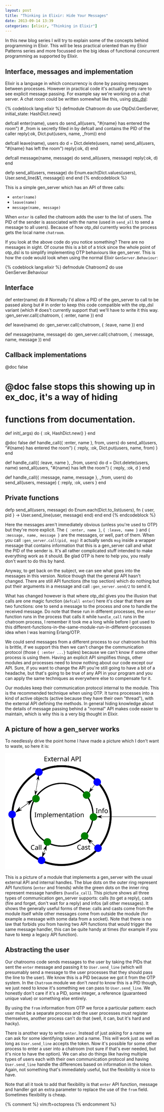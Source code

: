 ```yaml
---
layout: post
title: "Thinking in Elixir: Hide Your Messages"
date: 2013-09-14 13:39
categories: [elixir, "Thinking in Elixir"]
---
```


In this new blog series I will try to explain some of the concepts behind
programming in Elixir. This will be less practical oriented than my Elixir
Patterns series and more focussed on the big ideas of functional concurrent
programming as supported by Elixir.

## Interface, messages and implementation

Elixir is a language in which concurrency is done by passing messages between
processes. However in practical code it's actually pretty rare to see explicit
message passing. For example say we're working on a chat server. A chat room
could be written somewhat like this, using
[otp\_dsl](https://github.com/pragdave/otp_dsl):

{% codeblock lang:elixir %}
defmodule Chatroom do
  use OtpDsl.GenServer, initial_state: HashDict.new()

  defcall enter(name), users do
    send_all(users, "#{name} has entered the room")
    # _from is secretly filled in by defcall and contains the PID of the caller
    reply(:ok, Dict.put(users, name, _from))
  end

  defcall leave(name), users do
    d = Dict.delete(users, name)
    send_all(users, "#{name} has left the room")
    reply(:ok, d)
  end

  defcall message(name, message) do
    send_all(users, message)
    reply(:ok, d)
  end

  defp send_all(users, message) do
    Enum.each(Dict.values(users), User.send_line(&1, message)) 
  end
end
{% endcodeblock %}

<!-- more -->

This is a simple gen\_server which has an API of three calls:

* `enter(name)`
* `leave(name)`
* `message(name, message)`

When `enter` is called the chatroom adds the user to the list of users. The PID
of the sender is associated with the name (used in `send_all` to send a message
to all users). Because of how otp\_dsl currently works the process gets the
local name `chatroom`.

If you look at the above code do you notice something? There are no messages in
sight. Of course this is a bit of a trick since the whole point of otp\_dsl is
to simplify implementing OTP behaviours like gen\_server. This is how the code
would look when using the normal Elixir `GenServer.Behaviour`:

{% codeblock lang:elixir %}
defmodule Chatroom2 do
  use GenServer.Behaviour
  
  ## Interface

  def enter(name) do
    # Normally I'd allow a PID of the gen_server to call to be passed along but
    # in order to keep this code compatible with the otp_dsl variant (which
    # does't currently support that) we'll have to write it this way.
    :gen_server.call(:chatroom, { :enter, name })
  end

  def leave(name) do
    :gen_server.call(:chatroom, { :leave, name })
  end

  def message(name, message) do
    :gen_server.call(:chatroom, { :message, name, message })
  end

  ## Callback implementations

  @doc false
  # @doc false stops this showing up in ex_doc, it's a way of hiding
  # functions from documentation.
  def init(_args) do
    { :ok, HashDict.new() }
  end

  @doc false
  def handle_call({ :enter, name }, from, users) do
    send_all(users, "#{name} has entered the room")
    { :reply, :ok, Dict.put(users, name, from) }
  end

  def handle_call({ :leave, name }, _from, users) do
    d = Dict.delete(users, name)
    send_all(users, "#{name} has left the room")
    { :reply, :ok, d }
  end

  def handle_call({ :message, name, message }, _from, users) do
    send_all(users, message)
    { :reply, :ok, users }
  end

  ## Private functions
  
  defp send_all(users, message) do
    Enum.each(Dict.to_list(users), fn { user, pid } ->
      User.send_line(user, message)
    end)
  end
end
{% endcodeblock %}

Here the messages aren't immediately obvious (unless you're used to OTP) but
they're more explicit. The `{ :enter, name }`, `{ :leave, name }` and `{
:message, name, message }` are the messages, or well, part of them. When you
call `:gen_server.call(pid, msg)` it actually sends `msg` inside a wrapper
message that contains information that this is a gen\_server call and what the
PID of the sender is. It's all rather complicated stuff intended to make
everything work as it should. Be glad OTP is here to help you, you really don't
want to do this by hand.

Anyway, to get back on the subject, we can see what goes into the messages in
this version. Notice though that the general API hasn't changed. There are still
API functions (the top section) which do nothing but put their arguments in a
message and call `:gen_server.send/2` to send it.

What has changed however is that where otp\_dsl gives you the illusion that
calls are one magic function (`defcall enter`) here it's clear that there are
two functions: one to send a message to the process and one to handle the
received message. Do note that these run in different processes, the `enter`
function runs in the process that calls it while `handle_call` runs in the
chatroom process, I remember it took me a long while before I got used to this
different-functions-in-the-same-module-run-in-different-processes idea when I
was learning Erlang/OTP.

We could send messages from a different process to our chatroom but this is
brittle, if we support this then we can't change the communication protocol
(those `{ :enter ...}` tuples) because we can't know if some other process is
using them. Having an explicit API simplifies things, other modules and
processes need to know nothing about our code except our API. Sure, if you want
to change the API you're still going to have a bit of a headache, but that's
going to be true of any API in your program and you can apply the same
techniques as everywhere else to compensate for it.

Our modules keep their communication protocol internal to the module. This is
the recommended technique when using OTP. It turns processes into a kind of
active objects (active because they have their own "thread"), with the external
API defining the methods. In general hiding knowledge about the details of
message passing behind a "normal" API makes code easier to maintain, which is
why this is a very big thought in Elixir.

## A picture of how a gen\_server works 

To needlessly drive the point home I have made a picture which I don't want to
waste, so here it is:

![Overview of communication to an OTP process](/assets/images/process_interface.svg)

This is a picture of a module that implements a gen\_server with the usual
external API and internal handles. The blue dots on the outer ring represent API
functions (`enter` and friends) while the green dots on the inner ring represent
message handlers (`handle_call`). This picture shows all three types of
communication gen\_server supports: calls (to get a reply), casts (fire and
forget, don't wait for a reply) and infos (all other messages). It shows the
generally useful forms of these: calls and casts come from the module itself
while other messages come from outside the module (for example a message with
some data from a socket). Note that there is no law that forbids you from having
two API functions that would trigger the same message handler, this can be quite
handy at times (for example if you have to keep a legacy API function).

## Abstracting the user

Our chatrooms code sends messages to the user by taking the PIDs that sent the
`enter` message and passing it to `User.send_line` (which will presumably send a
message to the user processes that they should pass the line to the user). We
know this is a PID because we got it from the OTP system. In the `Chatroom`
module we don't _need_ to know this is a PID though, we just need to know it's
something we can pass to `User.send_line`. We honestly don't care if it's a PID,
some integer, a reference (guaranteed unique value) or something else entirely.

By using the `from` information from OTP we force a particular pattern: each
user must be a separate process and the user processes must register themselves,
another process can't do that (well, it can, but it's hard and hacky).

There is another way to write `enter`. Instead of just asking for a name we can
ask for some identifying token and a name. This will work just as well as long
as `User.send_line` accepts the token. Now it's possible for some other process
to enter a user into a chatroom (not sure if that's ever needed, but it's nice
to have the option). We can also do things like having multiple types of users
each with their own communication protocol and having `User.send_line` handle
the differences based on information in the token. Again, not something that's
immediately useful, but the flexibility is nice to have.

Note that all it took to add that flexibility is that `enter` API function,
message and handler got an extra parameter to replace the use of the `from`
field. Sometimes flexibility is cheap.

{% comment %}
vim:ft=octopress
{% endcomment %}
